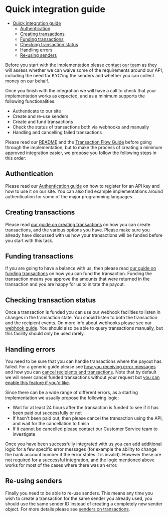 # Quick integration guide

- [Quick integration guide](#quick-integration-guide)
  - [Authentication](#authentication)
  - [Creating transactions](#creating-transactions)
  - [Funding transactions](#funding-transactions)
  - [Checking transaction status](#checking-transaction-status)
  - [Handling errors](#handling-errors)
  - [Re-using senders](#re-using-senders)


Before you start with the implementation please [contact our team](mailto:info@bitpesa.co) as they will assess whether we can waive some of the requirements around our API, including the need for KYC'ing the senders and whether you can collect money on our behalf.

Once you finish with the integration we will have a call to check that your implementation works as expected, and as a minimum supports the following functionalities:

* Authenticate to our site
* Create and re-use senders
* Create and fund transactions
* Check the status of transactions both via webhooks and manually
* Handling and cancelling failed transactions

Please read our [README](README.md) and the [Transaction Flow Guide](transaction-flow.md) before going through the implementation, but to make the process of creating a minimum approved integration easier, we propose you follow the following steps in this order:

## Authentication

Please read our [Authentication guide](authentication.md) on how to register for an API key and how to use it on our site. You can also find example implementations around authentication for some of the major programming languages.

## Creating transactions

Please read [our guide on creating transactions](transaction-flow.md#creating-transactions)
 on how you can create transactions, and the various options you have. Please make sure you already have discussed with us how your transactions will be funded before you start with this task.

## Funding transactions

If you are going to have a balance with us, then please read [our guide on funding transactions](transaction-flow.md#funding-transactions) on how you can fund the transaction. Funding the transaction means you approve the amounts that were returned in the transaction and you are happy for us to initate the payout.

## Checking transaction status

Once a transaction is funded you can use our webhook facilities to listen in changes in the transaction state. You should listen to both the transaction and the recipient events. On more info about webhooks please see our [webhook guide](README.md#webhooks). You should also be able to query transactions manually, but this facility should only be used rarely.

## Handling errors

You need to be sure that you can handle transactions where the payout has failed. For a generic guide please see [how you receiving error messages](transaction-flow.md#receiving-error-messages) and how you can [cancel recipients and transactions](transaction-flow.md#cancelling-recipients-and-transactions). Note that by default we will never cancel funded transactions without your request but [you can enable this feature if you'd like](additional-features.md#auto-cancellation-and-refund-of-transactions).

Since there can be a wide range of different errors, as a starting implementation we usually propose the following logic:

* Wait for at least 24 hours after the transaction is funded to see if it has been paid out successfully or not
* If hasn't been paid out, then please cancel the transaction using the API, and wait for the cancellation to finish
* If it cannot be cancelled please contact our Customer Service team to investigate

Once you have been successfully integrated with us you can add additional logic for a few specific error messages (for example the ability to change the bank account number if the error states it is invalid). However these are not required for a successful integration, and the logic mentioned above works for most of the cases where there was an error.

## Re-using senders

Finally you need to be able to re-use senders. This means any time you wish to create a transaction for the same sender you already used, you should use the same sender ID instead of creating a completely new sender object. For more details please see [senders on transactions](transaction-flow.md#sender).
